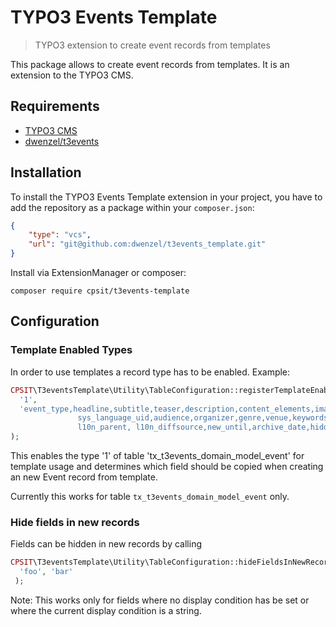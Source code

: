 # TYPO3 Events Template

> TYPO3 extension to create event records from templates

This package allows to create event records from templates. It is an extension to the TYPO3 CMS. 

## Requirements

* [TYPO3 CMS](https://github.com/TYPO3/TYPO3.CMS)
* [dwenzel/t3events](https://github.com/dwenzel/t3events)

## Installation

To install the TYPO3 Events Template extension in your project, you have to add the repository as a package within your `composer.json`:

```json
{
    "type": "vcs",
    "url": "git@github.com:dwenzel/t3events_template.git"
}
```

Install via ExtensionManager or composer:

```
composer require cpsit/t3events-template
```

## Configuration

### Template Enabled Types

In order to use templates a record type has to be enabled. 
Example:
```php
CPSIT\T3eventsTemplate\Utility\TableConfiguration::registerTemplateEnabledType(
  '1', 
  'event_type,headline,subtitle,teaser,description,content_elements,images,image,files,related,
               sys_language_uid,audience,organizer,genre,venue,keywords,performances,
               l10n_parent, l10n_diffsource,new_until,archive_date,hidden,starttime,endtime,fe_group,categories'
);
```
This enables the type '1' of table 'tx_t3events_domain_model_event' for template usage and determines which field should be copied when creating an new Event record from template.

Currently this works for table `tx_t3events_domain_model_event` only.


### Hide fields in new records

Fields can be hidden in new records by calling

```php
CPSIT\T3eventsTemplate\Utility\TableConfiguration::hideFieldsInNewRecords(
  'foo', 'bar'
 );
```

Note: This works only for fields where no display condition has be set or where the current display condition is a string.
